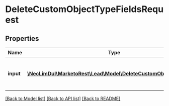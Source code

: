 # DeleteCustomObjectTypeFieldsRequest

## Properties

Name | Type | Description | Notes
------------ | ------------- | ------------- | -------------
**input** | [**\NecLimDul\MarketoRest\Lead\Model\DeleteCustomObjectTypeField[]**](DeleteCustomObjectTypeField.md) | List of fields to delete from the custom object type | 

[[Back to Model list]](../README.md#documentation-for-models) [[Back to API list]](../README.md#documentation-for-api-endpoints) [[Back to README]](../README.md)
